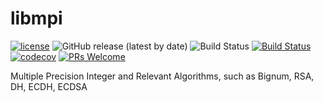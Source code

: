 # libmpi

[![license](https://img.shields.io/badge/license-Apache-brightgreen.svg?style=flat)](https://github.com/vxfury/libmpi/blob/master/LICENSE)
![GitHub release (latest by date)](https://img.shields.io/github/v/release/vxfury/libmpi?color=red&label=release)
![Build Status](https://github.com/vxfury/libmpi/actions/workflows/coverage/badge.svg)
[![Build Status](https://github.com/vxfury/libmpi/workflows/coverage/badge.svg)](https://github.com/vxfury/libmpi/actions)
[![codecov](https://codecov.io/gh/vxfury/libmpi/branch/master/graph/badge.svg?token=FtsybxqPZU)](https://codecov.io/gh/vxfury/libmpi)
[![PRs Welcome](https://img.shields.io/badge/PRs-welcome-brightgreen.svg)](https://github.com/vxfury/libmpi/pulls)

Multiple Precision Integer and Relevant Algorithms, such as Bignum, RSA, DH, ECDH, ECDSA
